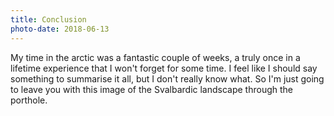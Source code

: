 ```yaml
---
title: Conclusion
photo-date: 2018-06-13
---
```

My time in the arctic was a fantastic couple of weeks, a truly once in a lifetime experience that I won't forget for some time. I feel like I should say something to summarise it all, but I don't really know what. So I'm just going to leave you with this image of the Svalbardic landscape through the porthole.
